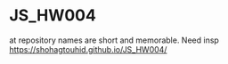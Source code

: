# JS_HW004
at repository names are short and memorable. Need insp
https://shohagtouhid.github.io/JS_HW004/
